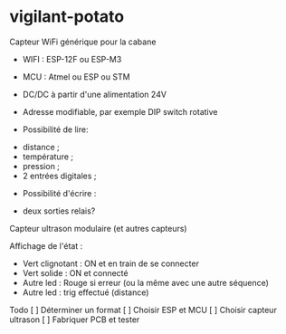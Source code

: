 # vigilant-potato
Capteur WiFi générique pour la cabane

* WIFI : ESP-12F ou ESP-M3
* MCU : Atmel ou ESP ou STM
* DC/DC à partir d'une alimentation 24V
* Adresse modifiable, par exemple DIP switch rotative

* Possibilité de lire: 
- distance ; 
- température ; 
- pression ;
- 2 entrées digitales ;

* Possibilité d'écrire :
- deux sorties relais?

Capteur ultrason modulaire (et autres capteurs)

Affichage de l'état : 
 - Vert clignotant : ON et en train de se connecter
 - Vert solide : ON et connecté
 - Autre led : Rouge si erreur (ou la même avec une autre séquence)
 - Autre led : trig effectué (distance)

Todo
[ ] Déterminer un format
[ ] Choisir ESP et MCU
[ ] Choisir capteur ultrason
[ ] Fabriquer PCB et tester

